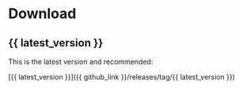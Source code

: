# Download

## {{ latest_version }}

This is the latest version and recommended:

[{{ latest_version }}]({{ github_link }}/releases/tag/{{ latest_version }})